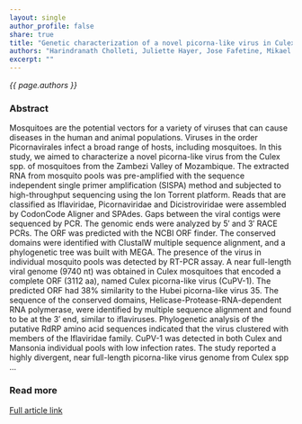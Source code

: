 ```yaml
---
layout: single
author_profile: false
share: true
title: "Genetic characterization of a novel picorna-like virus in Culex spp. mosquitoes from Mozambique"
authors: "Harindranath Cholleti, Juliette Hayer, Jose Fafetine, Mikael Berg, Anne-Lie Blomström"
excerpt: ""
---
```


*{{ page.authors }}*

### Abstract

Mosquitoes are the potential vectors for a variety of viruses that can cause diseases in the human and animal populations. Viruses in the order Picornavirales infect a broad range of hosts, including mosquitoes. In this study, we aimed to characterize a novel picorna-like virus from the Culex spp. of mosquitoes from the Zambezi Valley of Mozambique. The extracted RNA from mosquito pools was pre-amplified with the sequence independent single primer amplification (SISPA) method and subjected to high-throughput sequencing using the Ion Torrent platform. Reads that are classified as Iflaviridae, Picornaviridae and Dicistroviridae were assembled by CodonCode Aligner and SPAdes. Gaps between the viral contigs were sequenced by PCR. The genomic ends were analyzed by 5′ and 3′ RACE PCRs. The ORF was predicted with the NCBI ORF finder. The conserved domains were identified with ClustalW multiple sequence alignment, and a phylogenetic tree was built with MEGA. The presence of the virus in individual mosquito pools was detected by RT-PCR assay. A near full-length viral genome (9740 nt) was obtained in Culex mosquitoes that encoded a complete ORF (3112 aa), named Culex picorna-like virus (CuPV-1). The predicted ORF had 38% similarity to the Hubei picorna-like virus 35. The sequence of the conserved domains, Helicase-Protease-RNA-dependent RNA polymerase, were identified by multiple sequence alignment and found to be at the 3′ end, similar to iflaviruses. Phylogenetic analysis of the putative RdRP amino acid sequences indicated that the virus clustered with members of the Iflaviridae family. CuPV-1 was detected in both Culex and Mansonia individual pools with low infection rates. The study reported a highly divergent, near full-length picorna-like virus genome from Culex spp ...

### Read more

[Full article link](https://virologyj.biomedcentral.com/articles/10.1186/s12985-018-0981-z)

